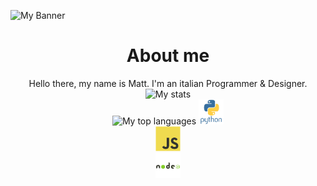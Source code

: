 ![My Banner](https://pbs.twimg.com/profile_banners/1316444575502946306/1661346092/1500x500)

<div align="center">
    <h1>About me</h1>
    Hello there, my name is Matt. I'm an italian Programmer & Designer.<br>
    <img src="https://github-readme-stats.vercel.app/api/?username=XenonMatt&count_private=true&show_icons=true&disable_animations=false&theme=dark" title="My stats"><br>
    <img src="https://github-readme-stats.vercel.app/api/top-langs/?username=XenonMatt&langs_count=10&layout=compact&theme=dark" title="My top languages">
    <img src="https://github.com/devicons/devicon/blob/master/icons/python/python-original-wordmark.svg" title="Python" alt="Python" width="40" height="40"><br>
    <img src="https://github.com/devicons/devicon/blob/master/icons/javascript/javascript-original.svg" title="Javascript" alt="Javascript" width="40" height="40"><br>
    <img src="https://github.com/devicons/devicon/blob/master/icons/nodejs/nodejs-original-wordmark.svg" title="NodeJS" alt="NodeJS" width="40" height="40"><br>
</div>
